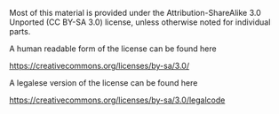 Most of this material is provided under the Attribution-ShareAlike 3.0 Unported (CC BY-SA 3.0) license, unless otherwise noted for individual parts.

A human readable form of the license can be found here 

https://creativecommons.org/licenses/by-sa/3.0/

A legalese version of the license can be found here

https://creativecommons.org/licenses/by-sa/3.0/legalcode
